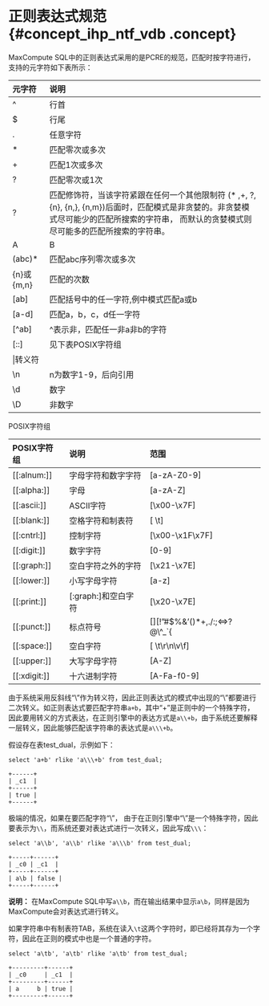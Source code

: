 # 正则表达式规范 {#concept_ihp_ntf_vdb .concept}

MaxCompute SQL中的正则表达式采用的是PCRE的规范，匹配时按字符进行，支持的元字符如下表所示：

|元字符|说明|
|:--|:-|
|^|行首|
|$|行尾|
|.|任意字符|
|\*|匹配零次或多次|
|+|匹配1次或多次|
|?|匹配零次或1次|
|?|匹配修饰符，当该字符紧跟在任何一个其他限制符 \(\* ,+, ?, \{n\}, \{n,\}, \{n,m\}\)后面时，匹配模式是非贪婪的。非贪婪模式尽可能少的匹配所搜索的字符串， 而默认的贪婪模式则尽可能多的匹配所搜索的字符串。|
|A|B|A或B|
|\(abc\)\*|匹配abc序列零次或多次|
|\{n\}或\{m,n\}|匹配的次数|
|\[ab\]|匹配括号中的任一字符,例中模式匹配a或b|
|\[a-d\]|匹配a，b，c，d任一字符|
|\[^ab\]|^表示非，匹配任一非a非b的字符|
|\[::\]|见下表POSIX字符组|
|\\|转义符|
|\\n|n为数字1-9，后向引用|
|\\d|数字|
|\\D|非数字|

POSIX字符组

|POSIX字符组|说明|范围|
|:-------|:-|:-|
|\[\[:alnum:\]\]|字母字符和数字字符|\[a-zA-Z0-9\]|
|\[\[:alpha:\]\]|字母|\[a-zA-Z\]|
|\[\[:ascii:\]\]|ASCII字符|\[\\x00-\\x7F\]|
|\[\[:blank:\]\]|空格字符和制表符|\[ \\t\]|
|\[\[:cntrl:\]\]|控制字符|\[\\x00-\\x1F\\x7F\]|
|\[\[:digit:\]\]|数字字符|\[0-9\]|
|\[\[:graph:\]\]|空白字符之外的字符|\[\\x21-\\x7E\]|
|\[\[:lower:\]\]|小写字母字符|\[a-z\]|
|\[\[:print:\]\]|\[:graph:\]和空白字符|\[\\x20-\\x7E\]|
|\[\[:punct:\]\]|标点符号|\[\]\[!”\#$%&’\(\)\*+,./:;<=\>? @\\^\_\`\{|\}~-\]|
|\[\[:space:\]\]|空白字符|\[ \\t\\r\\n\\v\\f\]|
|\[\[:upper:\]\]|大写字母字符|\[A-Z\]|
|\[\[:xdigit:\]\]|十六进制字符|\[A-Fa-f0-9\]|

由于系统采用反斜线“\\”作为转义符，因此正则表达式的模式中出现的“\\”都要进行二次转义。如正则表达式要匹配字符串`a+b`，其中“+”是正则中的一个特殊字符，因此要用转义的方式表达，在正则引擎中的表达方式是`a\\+b`，由于系统还要解释一层转义，因此能够匹配该字符串的表达式是`a\\\+b`。

假设存在表test\_dual，示例如下：

```
select 'a+b' rlike 'a\\\+b' from test_dual;

+------+
| _c1  |
+------+
| true |
+------+
```

极端的情况，如果在要匹配字符“\\”， 由于在正则引擎中“\\”是一个特殊字符，因此要表示为`\\`，而系统还要对表达式进行一次转义，因此写成`\\\`：

```
select 'a\\b', 'a\\b' rlike 'a\\\b' from test_dual;

+-----+------+
| _c0 | _c1  |
+-----+------+
| a\b | false |
+-----+------+
```

**说明：** 在MaxCompute SQL中写`a\\b`，而在输出结果中显示`a\b`，同样是因为MaxCompute会对表达式进行转义。

如果字符串中有制表符TAB，系统在读入`\t`这两个字符时，即已经将其存为一个字符，因此在正则的模式中也是一个普通的字符。

```
select 'a\tb', 'a\tb' rlike 'a\tb' from test_dual;

+---------+------+
| _c0     | _c1  |
+---------+------+
| a     b | true |
+---------+------+
```

